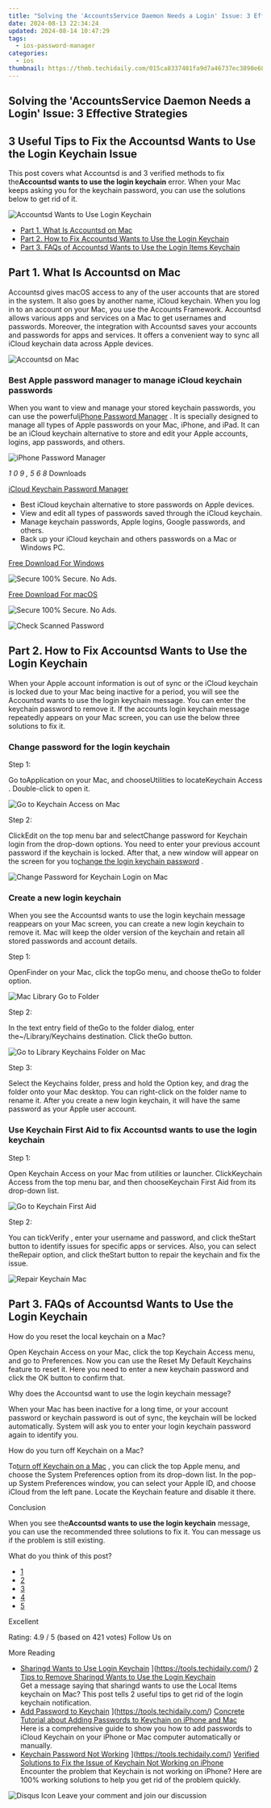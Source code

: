 ```yaml
---
title: "Solving the 'AccountsService Daemon Needs a Login' Issue: 3 Effective Strategies"
date: 2024-08-13 22:34:24
updated: 2024-08-14 10:47:29
tags:
  - ios-password-manager
categories:
  - ios
thumbnail: https://thmb.techidaily.com/015ca8337481fa9d7a46737ec3890e681969035749527955b33fb723b973c5c1.jpg
---
```


## Solving the 'AccountsService Daemon Needs a Login' Issue: 3 Effective Strategies

## 3 Useful Tips to Fix the Accountsd Wants to Use the Login Keychain Issue

 This post covers what Accountsd is and 3 verified methods to fix the**Accountsd wants to use the login keychain** error. When your Mac keeps asking you for the keychain password, you can use the solutions below to get rid of it.

![Accountsd Wants to Use Login Keychain](https://www.aiseesoft.com/images/solution/accountsd-wants-to-use-login-keychain/accountsd-wants-to-use-login-keychain.jpg)

* [Part 1. What Is Accountsd on Mac](https://tools.techidaily.com/)
* [Part 2. How to Fix Accountsd Wants to Use the Login Keychain](https://tools.techidaily.com/)
* [Part 3. FAQs of Accountsd Wants to Use the Login Items Keychain](https://tools.techidaily.com/)

## Part 1\. What Is Accountsd on Mac

Accountsd gives macOS access to any of the user accounts that are stored in the system. It also goes by another name, iCloud keychain. When you log in to an account on your Mac, you use the Accounts Framework. Accountsd allows various apps and services on a Mac to get usernames and passwords. Moreover, the integration with Accountsd saves your accounts and passwords for apps and services. It offers a convenient way to sync all iCloud keychain data across Apple devices.

![Accountsd on Mac](https://www.aiseesoft.com/images/solution/accountsd-wants-to-use-login-keychain/accountsd-on-mac.jpg)

### Best Apple password manager to manage iCloud keychain passwords

 When you want to view and manage your stored keychain passwords, you can use the powerful[iPhone Password Manager](https://tools.techidaily.com/aiseesoft/iphone-password-manager/) . It is specially designed to manage all types of Apple passwords on your Mac, iPhone, and iPad. It can be an iCloud keychain alternative to store and edit your Apple accounts, logins, app passwords, and others.

![iPhone Password Manager](https://www.aiseesoft.com/images/iphone-password-manager/iphone-password-manager.png)

_1_ _0_ _9_ _,_ _5_ _6_ _8_  Downloads

[iCloud Keychain Password Manager](https://tools.techidaily.com/aiseesoft/iphone-password-manager/)

* Best iCloud keychain alternative to store passwords on Apple devices.
* View and edit all types of passwords saved through the iCloud keychain.
* Manage keychain passwords, Apple logins, Google passwords, and others.
* Back up your iCloud keychain and others passwords on a Mac or Windows PC.

[Free Download For Windows](https://secure.2checkout.com/order/checkout.php?PRODS=38230946&QTY=1&AFFILIATE=108875&CART=1)

![Secure](https://www.aiseesoft.com/images/product/secure.svg) 100% Secure. No Ads.

[Free Download For macOS](https://secure.2checkout.com/order/checkout.php?PRODS=38230996&QTY=1&AFFILIATE=108875&CART=1)

![Secure](https://www.aiseesoft.com/images/product/secure.svg) 100% Secure. No Ads.

![Check Scanned Password](https://www.aiseesoft.com/images/iphone-password-manager/check-scanned-password.jpg)

## Part 2\. How to Fix Accountsd Wants to Use the Login Keychain

 When your Apple account information is out of sync or the iCloud keychain is locked due to your Mac being inactive for a period, you will see the Accountsd wants to use the login keychain message. You can enter the keychain password to remove it. If the accounts login keychain message repeatedly appears on your Mac screen, you can use the below three solutions to fix it.

### Change password for the login keychain

Step 1:

 Go toApplication on your Mac, and chooseUtilities to locateKeychain Access . Double-click to open it.

![Go to Keychain Access on Mac](https://www.aiseesoft.com/images/solution/accountsd-wants-to-use-login-keychain/go-to-keychain-access-on-mac.jpg)

Step 2:

 ClickEdit on the top menu bar and selectChange password for Keychain login from the drop-down options. You need to enter your previous account password if the keychain is locked. After that, a new window will appear on the screen for you to[change the login keychain password](https://tools.techidaily.com/) .

![Change Password for Keychain Login on Mac](https://www.aiseesoft.com/images/solution/accountsd-wants-to-use-login-keychain/change-password-for-keychain-login-on-mac.jpg)

### Create a new login keychain

 When you see the Accountsd wants to use the login keychain message reappears on your Mac screen, you can create a new login keychain to remove it. Mac will keep the older version of the keychain and retain all stored passwords and account details.

Step 1:

 OpenFinder on your Mac, click the topGo menu, and choose theGo to folder option.

![Mac Library Go to Folder](https://www.aiseesoft.com/images/solution/accountsd-wants-to-use-login-keychain/mac-library-go-to-folder.jpg)

Step 2:

 In the text entry field of theGo to the folder dialog, enter the\~/Library/Keychains destination. Click theGo button.

![Go to Library Keychains Folder on Mac](https://www.aiseesoft.com/images/solution/accountsd-wants-to-use-login-keychain/go-to-library-keychains-folder-on-mac.jpg)

Step 3:

 Select the Keychains folder, press and hold the Option key, and drag the folder onto your Mac desktop. You can right-click on the folder name to rename it. After you create a new login keychain, it will have the same password as your Apple user account.

### Use Keychain First Aid to fix Accountsd wants to use the login keychain

Step 1:

 Open Keychain Access on your Mac from utilities or launcher. ClickKeychain Access from the top menu bar, and then chooseKeychain First Aid from its drop-down list.

![Go to Keychain First Aid](https://www.aiseesoft.com/images/solution/accountsd-wants-to-use-login-keychain/go-to-keychain-first-aid.jpg)

Step 2:

 You can tickVerify , enter your username and password, and click theStart button to identify issues for specific apps or services. Also, you can select theRepair option, and click theStart button to repair the keychain and fix the issue.

![Repair Keychain Mac](https://www.aiseesoft.com/images/solution/accountsd-wants-to-use-login-keychain/repair-keychain-mac.jpg)

## Part 3\. FAQs of Accountsd Wants to Use the Login Keychain

 How do you reset the local keychain on a Mac?

 Open Keychain Access on your Mac, click the top Keychain Access menu, and go to Preferences. Now you can use the Reset My Default Keychains feature to reset it. Here you need to enter a new keychain password and click the OK button to confirm that.

 Why does the Accountsd want to use the login keychain message?

 When your Mac has been inactive for a long time, or your account password or keychain password is out of sync, the keychain will be locked automatically. System will ask you to enter your login keychain password again to identify you.

How do you turn off Keychain on a Mac?

 To[turn off Keychain on a Mac](https://tools.techidaily.com/) , you can click the top Apple menu, and choose the System Preferences option from its drop-down list. In the pop-up System Preferences window, you can select your Apple ID, and choose iCloud from the left pane. Locate the Keychain feature and disable it there.

Conclusion

 When you see the**Accountsd wants to use the login keychain** message, you can use the recommended three solutions to fix it. You can message us if the problem is still existing.

What do you think of this post?

* [1](https://tools.techidaily.com/)
* [2](https://tools.techidaily.com/)
* [3](https://tools.techidaily.com/)
* [4](https://tools.techidaily.com/)
* [5](https://tools.techidaily.com/)

Excellent

Rating: 4.9 / 5 (based on 421 votes) Follow Us on [](https://www.facebook.com/aiseesoft) [](https://twitter.com/AiseesoftStudio) [](https://www.youtube.com/c/aiseesoft)

More Reading

* [Sharingd Wants to Use Login Keychain](https://www.aiseesoft.com/images/more-reading/sharingd-wants-to-use-login-keychain-s.jpg) ](https://tools.techidaily.com/) [2 Tips to Remove Sharingd Wants to Use the Login Keychain](https://tools.techidaily.com/)  
 Get a message saying that sharingd wants to use the Local Items keychain on Mac? This post tells 2 useful tips to get rid of the login keychain notification.
* [Add Password to Keychain](https://www.aiseesoft.com/images/more-reading/add-password-to-keychain-s.jpg) ](https://tools.techidaily.com/) [Concrete Tutorial about Adding Passwords to Keychain on iPhone and Mac](https://tools.techidaily.com/)  
 Here is a comprehensive guide to show you how to add passwords to iCloud Keychain on your iPhone or Mac computer automatically or manually.
* [Keychain Password Not Working](https://www.aiseesoft.com/images/more-reading/keychain-password-not-working-s.jpg) ](https://tools.techidaily.com/) [Verified Solutions to Fix the Issue of Keychain Not Working on iPhone](https://tools.techidaily.com/)  
 Encounter the problem that Keychain is not working on iPhone? Here are 100% working solutions to help you get rid of the problem quickly.

![Disqus Icon](https://www.aiseesoft.com/images/article/disqus-icon.png) Leave your comment and join our discussion

<ins class="adsbygoogle"
     style="display:block"
     data-ad-format="autorelaxed"
     data-ad-client="ca-pub-7571918770474297"
     data-ad-slot="1223367746"></ins>



<ins class="adsbygoogle"
     style="display:block"
     data-ad-client="ca-pub-7571918770474297"
     data-ad-slot="8358498916"
     data-ad-format="auto"
     data-full-width-responsive="true"></ins>
